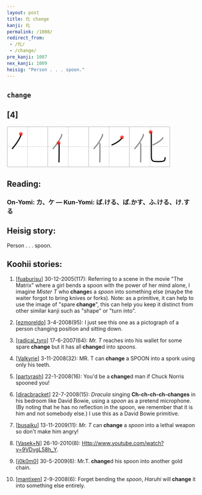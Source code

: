 ```yaml
---
layout: post
title: 化 change
kanji: 化
permalink: /1008/
redirect_from:
 - /化/
 - /change/
pre_kanji: 1007
nex_kanji: 1009
heisig: "Person . . . spoon."
---
```


## `change`

## [4]

<div class="stroke"><img src="../images/E58C96.png" /></div>

## Reading:

### On-Yomi: カ、ケ &mdash; Kun-Yomi: ば.ける、ば.かす、ふ.ける、け.する

## Heisig story:

Person . . . spoon.

## Koohii stories:

1) [<a href="http://kanji.koohii.com/profile/fuaburisu">fuaburisu</a>] 30-12-2005(117): Referring to a scene in the movie &quot;The Matrix&quot; where a girl bends a spoon with the power of her mind alone, I imagine <em>Mister T</em> who<strong> change</strong>s a <em>spoon</em> into something else (maybe the waiter forgot to bring knives or forks). Note: as a primitive, it can help to use the image of &quot;spare<strong> change</strong>&quot;, this can help you keep it distinct from other similar kanji such as &quot;shape&quot; or &quot;turn into&quot;.

2) [<a href="http://kanji.koohii.com/profile/ezmoreldo">ezmoreldo</a>] 3-4-2008(95): I just see this one as a pictograph of a person changing position and sitting down.

3) [<a href="http://kanji.koohii.com/profile/radical_tyro">radical_tyro</a>] 17-6-2007(64): <em>Mr. T</em> reaches into his wallet for some spare<strong> change</strong> but it has all<strong> change</strong>d into <em>spoons</em>.

4) [<a href="http://kanji.koohii.com/profile/Valkyrie">Valkyrie</a>] 3-11-2008(32): MR. T can<strong> change</strong> a SPOON into a spork using only his teeth.

5) [<a href="http://kanji.koohii.com/profile/partyrash">partyrash</a>] 22-1-2008(16): You&#039;d be a<strong> change</strong>d man if Chuck Norris spooned you!

6) [<a href="http://kanji.koohii.com/profile/diracbracket">diracbracket</a>] 22-7-2008(15): <em>Dracula</em> singing <strong>Ch-ch-ch-ch-changes</strong> in his bedroom like David Bowie, using a <em>spoon</em> as a pretend microphone. (By noting that he has no reflection in the spoon, we remember that it is him and not somebody else.) I use this as a David Bowie primitive.

7) [<a href="http://kanji.koohii.com/profile/busaiku">busaiku</a>] 13-11-2009(11): <em>Mr. T</em> can<strong> change</strong> a <em>spoon</em> into a lethal weapon so don&#039;t make him angry!

8) [<a href="http://kanji.koohii.com/profile/Vasek+N">Vasek+N</a>] 26-10-2010(8): <a href="Http://www.youtube.com/watch?v=9VDvgL58h_Y">Http://www.youtube.com/watch?v=9VDvgL58h_Y</a>.

9) [<a href="http://kanji.koohii.com/profile/j0k0m0">j0k0m0</a>] 30-5-2009(6): Mr.T.<strong> change</strong>d his spoon into another gold chain.

10) [<a href="http://kanji.koohii.com/profile/mantixen">mantixen</a>] 2-9-2008(6): Forget bending the <em>spoon</em>, <em>Haruhi</em> will<strong> change</strong> it into something else entirely.
